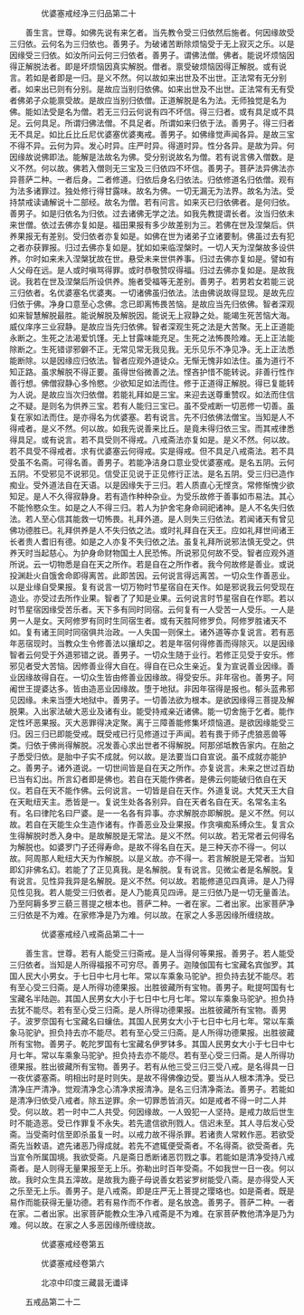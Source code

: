 <!-- { "loadSidebar": true } -->

　　　　优婆塞戒经净三归品第二十

　　善生言。世尊。如佛先说有来乞者。当先教令受三归依然后施者。何因缘故受三归依。云何名为三归依也。善男子。为破诸苦断除烦恼受于无上寂灭之乐。以是因缘受三归依。如汝所问云何三归依者。善男子。谓佛法僧。佛者。能说坏烦恼因得正解脱法者。即是坏烦恼因真实解脱。僧者。禀受破烦恼因得正解脱。或有说言。若如是者即是一归。是义不然。何以故如来出世及不出世。正法常有无分别者。如来出已则有分别。是故应当别归依佛。如来出世及不出世。正法常有无有受者佛弟子众能禀受故。是故应当别归依僧。正道解脱是名为法。无师独觉是名为佛。能如法受是名为僧。若无三归云何说有四不坏信。得三归者。或有具足或不具足。云何具足。所谓归佛法僧。不具足者。所谓如来归依于法。善男子。得三归者无不具足。如比丘比丘尼优婆塞优婆夷戒。善男子。如佛缘觉声闻各异。是故三宝不得不异。云何为异。发心时异。庄严时异。得道时异。性分各异。是故为异。何因缘故说佛即法。能解是法故名为佛。受分别说故名为僧。若有说言佛入僧数。是义不然。何以故。佛若入僧则无三宝及三归依四不坏信。善男子。菩萨法异佛法亦异菩萨二种。一者后身。二者修道。归依后身名归依法。归依修道名归依僧。观有为法多诸罪过。独处修行得甘露味。故名为佛。一切无漏无为法界。故名为法。受持禁戒读诵解说十二部经。故名为僧。若有问言。如来灭已归依佛者。是何归依。善男子。如是归依名为归依。过去诸佛无学之法。如我先教提谓长者。汝当归依未来世僧。依过去佛亦复如是。福田果报有多少故差别为三。若佛在世及涅槃后。供养果报无有差别。受归依者亦复如是。如佛在世为诸弟子立诸要制。佛虽过去有犯之者亦获罪报。归过去佛亦复如是。犹如如来临涅槃时。一切人天为涅槃故多设供养。尔时如来未入涅槃犹故在世。悬受未来世供养事。归过去佛亦复如是。譬如有人父母在远。是人或时嗔骂得罪。或时恭敬赞叹得福。归过去佛亦复如是。是故我说。我若在世及涅槃后所设供养。施者受福等无差别。善男子。若男若女若能三说三归依者。名优婆塞名优婆夷。一切诸佛虽归依法。法由佛说故得显现。是故先应归依于佛。净身口意至心念佛。念已即离怖畏苦恼。是故应当先归依佛。智者深观如来智慧解脱最胜。能说解脱及解脱因。能说无上寂静之处。能竭生死苦恼大海。威仪庠序三业寂静。是故应当先归依佛。智者深观生死之法是大苦聚。无上正道能永断之。生死之法渴爱饥馑。无上甘露味能充足。生死之法怖畏险难。无上正法能除断之。生死错谬邪僻不正。无常见常无我见我。无乐见乐不净见净。无上正法悉能断除。以是因缘应归依法。智者应观外道徒众。无惭无愧非如法住。虽为道行不知正路。虽求解脱不得正要。虽得世俗微善之法。悭吝护惜不能转说。非善行性作善行想。佛僧寂静心多怜愍。少欲知足如法而住。修于正道得正解脱。得已复能转为人说。是故应当次归依僧。若能礼拜如是三宝。来迎去送尊重赞叹。如法而住信之不疑。是则名为供养三宝。若有人能归三宝已。虽不受戒断一切恶修一切善。虽复在家如法而住。是亦得名为优婆塞。若有说言。先不归依佛法僧宝。当知是人不得戒者。是义不然。何以故。如我先说善来比丘。是竟未得归依三宝。而其戒律悉得具足。或有说言。若不具受则不得戒。八戒斋法亦复如是。是义不然。何以故。若不具受不得戒者。求有优婆塞云何得戒。实是得戒。但不具足八戒斋法。若不具受虽不名斋。可得名善。善男子。若能净洁身口意业受优婆塞戒。是名五阴。云何五阴。不受邪见不说邪见。信受正见说于正见修行正法。是名五阴。受三归已造作痴业。受外道法自在天语。以是因缘失于三归。若人质直心无悭贪。常修惭愧少欲知足。是人不久得寂静身。若有造作种种杂业。为受乐故修于善事如市易法。其心不能怜愍众生。如是之人不得三归。若人为护舍宅身命祠祀诸神。是人不名失归依法。若人至心信其能救一切怖畏。礼拜外道。是人则失三归依法。若闻诸天有曾见佛功德胜已。礼拜供养是人不失归依之法。或时礼拜自在天王。应如礼拜世间诸王长者贵人耆旧有德。如是之人亦复不失归依之法。虽复礼拜所说邪法慎无受之。供养天时当起慈心。为护身命财物国土人民恐怖。所说邪见何故不受。智者应观外道所说。云一切物悉是自在天之所作。若是自在之所作者。我今何故修是善业。或说投渊赴火自饿舍命即得离苦。此即苦因。云何说言得远离苦。一切众生作善恶业。以是业缘自受果报。复有说言一切万物时节星宿自在天作。如是邪说我云何受现在造业。亦受过去所作业果。智者了了知是业果。云何说言时节星宿自在作耶。若以时节星宿因缘受苦乐者。天下多有同时同宿。云何复有一人受苦一人受乐。一人是男一人是女。天阿修罗有同时生同宿生者。或有天胜阿修罗负。阿修罗胜诸天不如。复有诸王同时同宿俱共治政。一人失国一则保土。诸外道等亦复说言。若有恶年恶宿现时。当教众生令修善法以攘却之。若是年宿何得修善而得除灭。以是因缘智者云何受于外道邪错之说。善男子。一切众生随于业行。若修正见受于安乐。修邪见者受大苦恼。因修善业得大自在。得自在已众生亲近。复为宣说善业因缘。善业因缘故得自在。一切众生皆由修善业因缘故。得受安乐。非年宿也。善男子。阿阇世王提婆达多。皆由造恶业因缘故。堕于地狱。非因年宿得是报也。郁头蓝弗邪见因缘。未来当堕大地狱中。善男子。一切善法欲为根本。是欲因缘得三菩提及解脱果。入出家法破大恶业及诸有业。能受持戒亲近诸佛。能一切舍施于乞者。能作定性坏恶果报。灭大恶罪得决定聚。离于三障善能修集坏烦恼道。是欲因缘能受三归。因三归已即能受戒。既受戒已行见修道过于声闻。若有畏于师子虎狼恶兽等类。归依于佛尚得解脱。况发善心求出世者不得解脱。阿那邠坻教告家内。在胎之子悉受归依。是胎中子实不成就。何以故。是法要当口自宣说。虽不成就亦能护之。善男子。诸外道说。一切世间皆是自在天之所作。亦复说言。未来之世过百劫已当有幻出。所言幻者即是佛也。若自在天能作佛者。是佛云何能破归依自在天仪。若自在天不能作佛。云何说言。一切皆是自在天作。外道复说。大梵天王大自在天毗纽天主。悉皆是一。复说生处各各别异。自在天者名自在天。名常名主名有。名曰律陀名曰尸婆。是一一名各有异事。亦求解脱亦即解脱。是义不然。何以故。若自在天能生众生造作诸有。作善恶业及业果报。作贪嗔痴系缚众生。复言众生得解脱时悉入身中。是故解脱是无常法。是义不然。何以故。若无常者云何得名为解脱也。如婆罗门子还得寿命。是故不得名自在天。是三种天亦不得一。何以故。阿周那人毗纽大天为作解脱。以是义故。亦不得一。若言解脱是无常者。当知即幻非佛名幻。若能了了正见真我。是名解脱。复有说言。见微尘者是名解脱。复有说言。见性异我异是名解脱。是义不然。何以故。若能修道见四真谛。是人乃得见性见我。若人能受三归依者。是人乃能真见四谛。是三归依乃是一切无量善法。乃至阿耨多罗三藐三菩提之根本也。菩萨二种。一者在家。二者出家。出家菩萨净三归依是不为难。在家修净是乃为难。何以故。在家之人多恶因缘所缠绕故。

　　　　优婆塞戒经八戒斋品第二十一

　　善生言。世尊。若有人能受三归斋戒。是人当得何等果报。善男子。若人能受三归依者。当知是人所得福报不可穷尽。善男子。迦陵伽国有七宝藏名宾伽罗。其国人民大小男女。于七日中七月七年。常以车乘象马驼驴。担负持去犹不能尽。若有至心受三归斋。是人所得功德果报。出胜彼藏所有宝物。善男子。毗提呵国有七宝藏名半陆迦。其国人民男女大小于七日中七月七年。常以车乘象马驼驴。担负持去犹不能尽。若有至心受三归斋。是人所得功德果报。出胜彼藏所有宝物。善男子。波罗奈国有七宝藏名曰蠰佉。其国人民男女大小于七日中七月七年。常以车乘象马驼驴。担负持去亦不能尽。若有至心受三归斋。是人所得功德果报。出胜彼藏所有宝物。善男子。乾陀罗国有七宝藏名伊罗钵多。其国人民男女大小于七日中七月七年。常以车乘象马驼驴。担负持去亦不能尽。若有至心受三归斋。是人所得功德果报。胜出彼藏所有宝物。善男子。若有从他三受三归三受八戒。是名得具一日一夜优婆塞斋。明相出时是时则失。是故不得佛像边受。要当从人根本清净。受已清净庄严清净。觉观清净念心清净求报清净。是名三归清净斋法。善男子。若能如是清净归依受八戒者。除五逆罪。余一切罪悉皆消灭。如是戒者不得一时二人并受。何以故。若一时中二人共受。何因缘故。一人毁犯一人坚持。是戒力故后世生时不能造恶。受已作罪复不永失。若先遣信欲刑戮人。信迟未至。其人寻后发心受斋。当受斋时信至即杀虽复一时。以戒力故不得杀罪。若诸贵人常敕作恶。若欲受斋先当敕语。遮先诸恶乃得成就。若先不遮辄便受斋者。不名得斋。欲受斋者。先当宣令所属国境。我欲受斋。凡是斋日悉断诸恶罚戮之事。若能如是清净受持八戒斋者。是人则得无量果报至无上乐。弥勒出时百年受斋。不如我世一日一夜。何以故。我时众生具五滓故。是故我为鹿子母说善女若娑罗树能受八斋。是亦得受人天之乐至无上乐。善男子。是八戒斋。即是庄严无上菩提之璎珞也。如是斋者。既是易作而能获得无量功德。若有易作而不作者。是名放逸。善男子。菩萨二种。一者在家。二者出家。出家菩萨能教众生净八戒斋是不为难。在家菩萨教他清净是乃为难。何以故。在家之人多恶因缘所缠绕故。

　　　　优婆塞戒经卷第五



　　　　优婆塞戒经卷第六

　　　　北凉中印度三藏昙无谶译

　　五戒品第二十二

